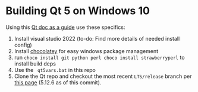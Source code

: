 # Building Qt 5 on Windows 10

Using this [Qt doc as a guide](https://wiki.qt.io/Building_Qt_5_from_Git#Getting_the_source_code) use these specifics:

1. Install visual studio 2022 (to-do: Find more details of needed install config)
2. Install [chocolatey](https://chocolatey.org/install) for easy windows package management
3. run ```choco install git python perl choco install strawberryperl``` to install build deps
4. Use the ``` qt5vars.bat``` in this repo
5. Clone the Qt repo and checkout the most recent ```LTS/release``` branch per [this page](https://wiki.qt.io/Branches) (5.12.6 as of this commit).
